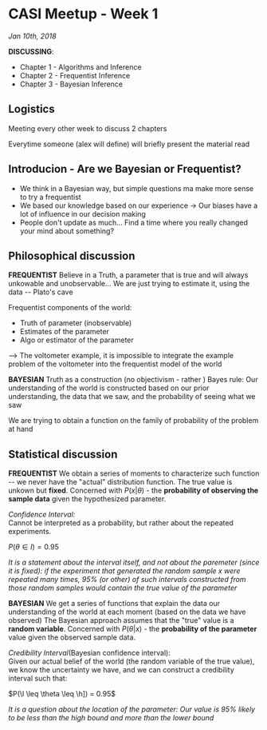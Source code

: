 
# CASI Meetup - Week 1
_Jan 10th, 2018_

__DISCUSSING__:
  - Chapter 1 - Algorithms and Inference
  - Chapter 2 - Frequentist Inference
  - Chapter 3 - Bayesian Inference


## Logistics
Meeting every other week to discuss 2 chapters

Everytime someone (alex will define) will briefly present the material read


## Introducion - Are we Bayesian or Frequentist?
- We think in a Bayesian way, but simple questions ma make more sense to try a frequentist 
- We based our knowledge based on our experience -> Our biases have a lot of influence in our decision making
- People don't update as much... Find a time where you really changed your mind about something?


## Philosophical discussion
__FREQUENTIST__ 
Believe in a Truth, a parameter that is true and will always unkowable and unobservable... We are just trying to estimate it, using the data -- Plato's cave

Frequentist components of the world:
 - Truth of parameter (inobservable)
 - Estimates of the parameter
 - Algo or estimator of the parameter

--> The voltometer example, it is impossible to integrate the example problem of the voltometer into the frequentist model of the world

__BAYESIAN__
Truth as a construction (no objectivism - rather )
Bayes rule: Our understanding of the world is constructed based on our prior understanding, the data that we saw, and the probability of seeing what we saw

We are trying to obtain a function on the family of probability of the problem at hand


## Statistical discussion
__FREQUENTIST__
We obtain a series of moments to characterize such function -- we never have the "actual" distribution function.
The true value is unkown but __fixed__.
Concerned with $P(x|\theta)$ - the __probability of observing the sample data__ given the hypothesized parameter.

_Confidence Interval:_  
Cannot be interpreted as a probability, but rather about the repeated experiments.

$P(\theta \in I) = 0.95$

_It is a statement about the interval itself, and not about the paremeter (since it is fixed): if the experiment that generated the random sample x were repeated many times, 95% (or other) of such intervals constructed from those random samples would contain the true value of the parameter_

__BAYESIAN__
We get a series of functions that explain the data our understanding of the world at each moment (based on the data we have observed)
The Bayesian approach assumes that the "true" value is a __random variable__.
Concerned with $P(\theta|x)$ - the __probability of the parameter__ value given the observed sample data.

_Credibility Interval_(Bayesian confidence interval):  
Given our actual belief of the world (the random variable of the true value), we know the uncertainty we have, and we can construct a credibility interval such that:

$P(\l \leq \theta \leq \h]) = 0.95$

_It is a question about the location of the parameter: Our value is 95% likely to be less than the high bound and more than the lower bound_

